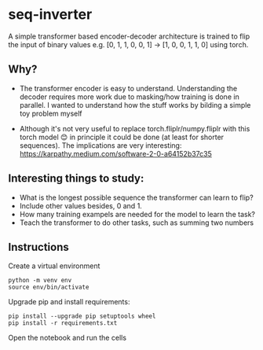 # seq-inverter

A simple transformer based encoder-decoder architecture is trained to flip the input of binary values e.g. [0, 1, 1, 0, 0, 1] -> [1, 0, 0, 1, 1, 0] using torch.

## Why?
- The transformer encoder is easy to understand. Understanding the decoder requires more work due to masking/how training is done in parallel. I wanted to understand how the stuff works by bilding a simple toy problem myself

- Although it's not very useful to replace torch.fliplr/numpy.fliplr with this torch model :blush: in principle it could be done (at least for shorter sequences). The implications are very interesting: https://karpathy.medium.com/software-2-0-a64152b37c35

## Interesting things to study:
- What is the longest possible sequence the transformer can learn to flip? 
- Include other values besides, 0 and 1.  
- How many training exampels are needed for the model to learn the task?
- Teach the transformer to do other tasks, such as summing two numbers

## Instructions

Create a virtual environment

```
python -m venv env
source env/bin/activate
```

Upgrade pip and install requirements:

```
pip install --upgrade pip setuptools wheel
pip install -r requirements.txt
```

Open the notebook and run the cells
